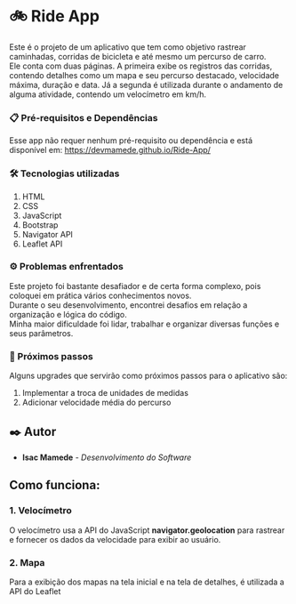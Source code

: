 # 🚲 Ride App

Este é o projeto de um aplicativo que tem como objetivo rastrear caminhadas, corridas de bicicleta e até mesmo um percurso de carro. <br>
Ele conta com duas páginas. A primeira exibe os registros das corridas, contendo detalhes como um mapa e seu percurso destacado, velocidade máxima, duração e data. Já a segunda é utilizada durante o andamento de alguma atividade, contendo um velocímetro em km/h.

### 📋 Pré-requisitos e Dependências

Esse app não requer nenhum pré-requisito ou dependência e está disponível em: https://devmamede.github.io/Ride-App/

### 🛠️ Tecnologias utilizadas

<ol>
    <li>HTML</li>
    <li>CSS</li>
    <li>JavaScript</li>
    <li>Bootstrap</li>
    <li>Navigator API</li>
    <li>Leaflet API</li>
</ol>

### ⚙️ Problemas enfrentados

Este projeto foi bastante desafiador e de certa forma complexo, pois coloquei em prática vários conhecimentos novos. <br>
Durante o seu desenvolvimento, encontrei desafios em relação a organização e lógica do código. <br>
Minha maior dificuldade foi lidar, trabalhar e organizar diversas funções e seus parâmetros.

### 🚀 Próximos passos

Alguns upgrades que servirão como próximos passos para o aplicativo são:
<ol>
    <li>Implementar a troca de unidades de medidas</li>
    <li>Adicionar velocidade média do percurso</li>
</ol>

## ✒️ Autor

* **Isac Mamede** - *Desenvolvimento do Software*

## Como funciona:

### 1. Velocímetro

<p>
    O velocímetro usa a API do JavaScript <b>navigator.geolocation</b> para rastrear e fornecer os dados da velocidade para exibir ao usuário.
</p>

### 2. Mapa

<p>
    Para a exibição dos mapas na tela inicial e na tela de detalhes, é utilizada a API do Leaflet
</p>
